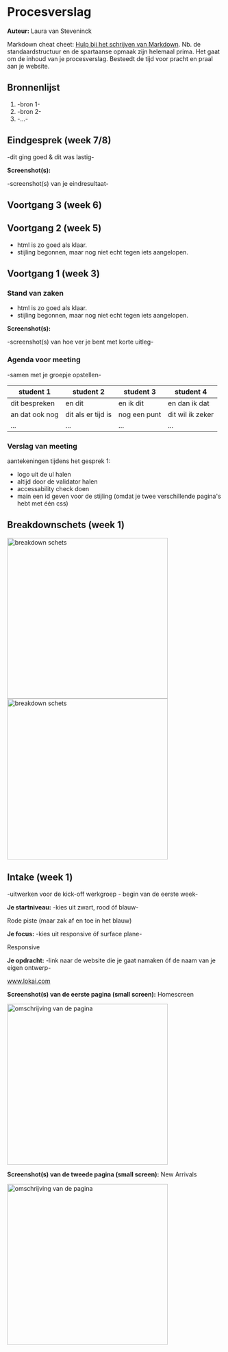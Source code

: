 # Procesverslag
**Auteur:** Laura van Steveninck

Markdown cheat cheet: [Hulp bij het schrijven van Markdown](https://github.com/adam-p/markdown-here/wiki/Markdown-Cheatsheet). Nb. de standaardstructuur en de spartaanse opmaak zijn helemaal prima. Het gaat om de inhoud van je procesverslag. Besteedt de tijd voor pracht en praal aan je website.



## Bronnenlijst
1. -bron 1-
2. -bron 2-
3. -...-



## Eindgesprek (week 7/8)

-dit ging goed & dit was lastig-

**Screenshot(s):**

-screenshot(s) van je eindresultaat-



## Voortgang 3 (week 6)




## Voortgang 2 (week 5)

- html is zo goed als klaar. 
- stijling begonnen, maar nog niet echt tegen iets aangelopen.


## Voortgang 1 (week 3)

### Stand van zaken

- html is zo goed als klaar. 
- stijling begonnen, maar nog niet echt tegen iets aangelopen.

**Screenshot(s):**

-screenshot(s) van hoe ver je bent met korte uitleg-


### Agenda voor meeting

-samen met je groepje opstellen-

| student 1      | student 2          | student 3    | student 4        |
| ---            | ---                | ---          | ---              |
| dit bespreken  | en dit             | en ik dit    | en dan ik dat    |
| an dat ook nog | dit als er tijd is | nog een punt | dit wil ik zeker |
| ...            | ...                | ...          | ...              |

### Verslag van meeting

aantekeningen tijdens het gesprek 1:
- logo uit de ul halen 
- altijd door de validator halen 
- accessability check doen 
- main een id geven voor de stijling (omdat je twee verschillende pagina's hebt met één css)


## Breakdownschets (week 1)

<img src="images/IMG_4354.jpg" width="375px" alt="breakdown schets">
<img src="images/IMG_4355.jpg" width="375px" alt="breakdown schets">





## Intake (week 1)
-uitwerken voor de kick-off werkgroep - begin van de eerste week-

**Je startniveau:** -kies uit zwart, rood óf blauw-

Rode piste (maar zak af en toe in het blauw)

**Je focus:** -kies uit responsive óf surface plane-

Responsive

**Je opdracht:** -link naar de website die je gaat namaken óf de naam van je eigen ontwerp-

www.lokai.com

**Screenshot(s) van de eerste pagina (small screen):** Homescreen 

<img src="images/screencapture-lokai-2020-11-16-13_48_31.png" width="375px" alt="omschrijving van de pagina">


**Screenshot(s) van de tweede pagina (small screen):** New Arrivals

<img src="images/screencapture-lokai-collections-new-arrivals-2020-11-16-13_49_28.png" width="375px" alt="omschrijving van de pagina">
